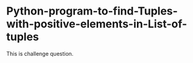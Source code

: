 # Python-program-to-find-Tuples-with-positive-elements-in-List-of-tuples
This is challenge question.
